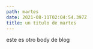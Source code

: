 ```yaml
---
path: martes
date: 2021-08-11T02:04:54.397Z
title: un titulo de martes
---
```

este es otro body de blog